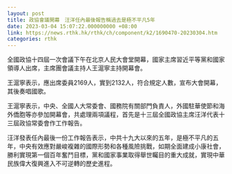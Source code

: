 ```yaml
---
layout: post
title: 政協會議開幕　汪洋任內最後報告稱過去是極不平凡5年
date: 2023-03-04 15:07:22.000000000 +08:00
link: https://news.rthk.hk/rthk/ch/component/k2/1690470-20230304.htm
categories: rthk
---
```


全國政協十四屆一次會議下午在北京人民大會堂開幕，國家主席習近平等黨和國家領導人出席，主席團會議主持人王滬寧主持開幕會。

王滬寧表示，應出席委員2169人，實到2132人，符合規定人數，宣布大會開幕，其後奏唱國歌。

王滬寧表示，中央、全國人大常委會、國務院有關部門負責人，外國駐華使節和海外僑胞等亦參加開幕會，共處理兩項議程，首先是十三屆全國政協主席汪洋代表十三屆政協常委會作工作報告。

汪洋發表任內最後一份工作報告表示，中共十九大以來的五年，是極不平凡的五年，中央有效應對嚴峻複雜的國際形勢和各種風險挑戰，如期全面建成小康社會，勝利實現第一個百年奮鬥目標，黨和國家事業取得舉世矚目的重大成就，實現中華民族偉大復興進入不可逆轉的歷史進程。
